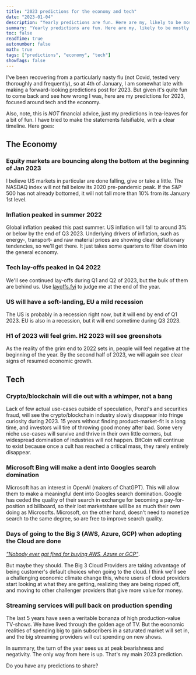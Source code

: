 ```yaml
---
title: "2023 predictions for the economy and tech"
date: "2023-01-04"
description: "Yearly predictions are fun. Here are my, likely to be mostly wrong predictions for 2023."
summary: "Yearly predictions are fun. Here are my, likely to be mostly wrong predictions for 2023."
toc: false 
readTime: true
autonumber: false 
math: true
tags: ["predictions", "economy", "tech"]
showTags: false
---
```

I've been recovering from a particularly nasty flu (not Covid, tested very thoroughly and frequently), so at 4th of January, I am somewhat late with making a forward-looking predictions post for 2023. But given it's quite fun to come back and see how wrong I was, here are my predictions for 2023, focused around tech and the economy.

Also, note, this is *NOT* financial advice, just my predictions in tea-leaves for a bit of fun. I have tried to make the statements falsifiable, with a clear timeline. Here goes:

## The Economy

### Equity markets are bouncing along the bottom at the beginning of Jan 2023
I believe US markets in particular are done falling, give or take a little. The NASDAQ index will not fall below its 2020 pre-pandemic peak. If the S&P 500 has not already bottomed, it will not fall more than 10% from its January 1st level.

### Inflation peaked in summer 2022
Global inflation peaked this past summer. US inflation will fall to around 3% or below by the end of Q3 2023.
Underlying drivers of inflation, such as energy-, transport- and raw material prices are showing clear deflationary tendencies, so we'll get there. It just takes some quarters to filter down into the general economy.
### Tech lay-offs peaked in Q4 2022
We'll see continued lay-offs during Q1 and Q2 of 2023, but the bulk of them are behind us. Use [layoffs.fyi](https://layoffs.fyi) to judge me at the end of the year.
### US will have a soft-landing, EU a mild recession
The US is probably in a recession right now, but it will end by end of Q1 2023. EU is also in a recession, but it will end sometime during Q3 2023.

### H1 of 2023 will feel grim. H2 2023 will see greenshots
As the reality of the grim end to 2022 sets in, people will feel negative at the beginning of the year. By the second half of 2023, we will again see clear signs of resumed economic growth.

## Tech
### Crypto/blockchain will die out with a whimper, not a bang
Lack of few actual use-cases outside of speculation, Ponzi's and securities fraud, will see the crypto/blockchain industry slowly disappear into fringe curiosity during 2023. 15 years without finding product-market-fit is a long time, and investors will tire of throwing good money after bad.
Some very niche use-cases will survive and thrive in their own little corners, but widespread domination of industries will not happen.
BitCoin will continue to exist because once a cult has reached a critical mass, they rarely entirely disappear.
### Microsoft Bing will make a dent into Googles search domination
Microsoft has an interest in OpenAI (makers of ChatGPT). This will allow them to make a meaningful dent into Googles search domination. Google has ceded the quality of their search in exchange for becoming a pay-for-position ad billboard, so their lost marketshare will be as much their own doing as Microsofts. Microsoft, on the other hand, doesn't need to monetize search to the same degree, so are free to improve search quality.
### Days of going to the Big 3 (AWS, Azure, GCP) when adopting the Cloud are done
_["Nobody ever got fired for buying AWS, Azure or GCP"](https://chaordic.io/blog/nobody-ever-got-fired-for-buying-aws/)_.

But maybe they should. The Big 3 Cloud Providers are taking advantage of being customer's default choices when going to the cloud. I think we'll see a challenging economic climate change this, where users of cloud providers start looking at what they are getting, realizing they are being ripped off, and moving to other challenger providers that give more value for money.
### Streaming services will pull back on production spending
The last 5 years have seen a veritable bonanza of high production-value TV-shows. We have lived through the golden age of TV. But the economic realities of spending big to gain subscribers in a saturated market will set in, and the big streaming providers will cut spending on new shows.

In summary, the turn of the year sees us at peak bearishness and negativity. The only way from here is up. That's my main 2023 prediction. 

Do you have any predictions to share?

